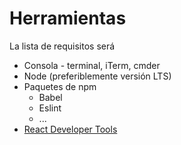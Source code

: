 # Herramientas

La lista de requisitos será

* Consola - terminal, iTerm, cmder
* Node (preferiblemente versión LTS)
* Paquetes de npm
  * Babel
  * Eslint
  * ...
* [React Developer Tools](https://chrome.google.com/webstore/detail/react-developer-tools/fmkadmapgofadopljbjfkapdkoienihi)

